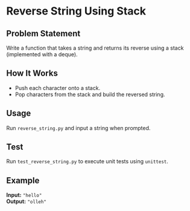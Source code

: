 # Reverse String Using Stack

## Problem Statement
Write a function that takes a string and returns its reverse using a stack (implemented with a deque).

## How It Works
- Push each character onto a stack.
- Pop characters from the stack and build the reversed string.

## Usage
Run `reverse_string.py` and input a string when prompted.

## Test
Run `test_reverse_string.py` to execute unit tests using `unittest`.

## Example
**Input:** `"hello"`  
**Output:** `"olleh"`
